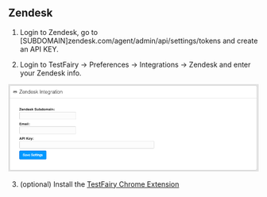 ## Zendesk

1. Login to Zendesk, go to [SUBDOMAIN]zendesk.com/agent/admin/api/settings/tokens and create an API KEY.

2. Login to TestFairy -> Preferences -> Integrations -> Zendesk and enter your Zendesk info.

![](/img/integrations/zendesk/zendest-integration-01.png)

3. (optional) Install the [TestFairy Chrome Extension](https://chrome.google.com/webstore/detail/testfairy-for-jira/joaafaemekbkgekhjbaldlllcnjifcee)
